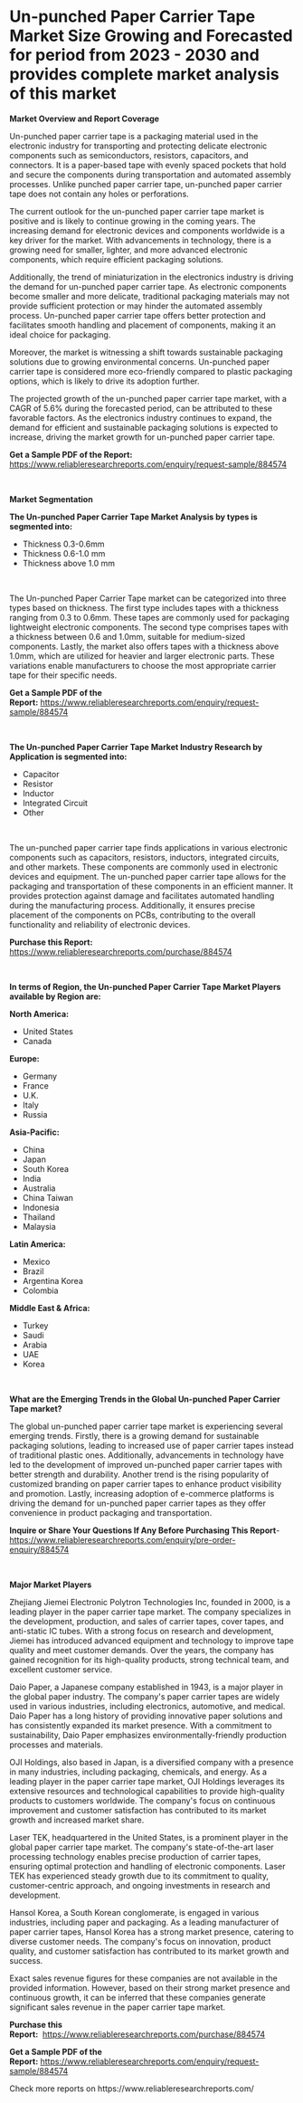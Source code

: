 <p><h1>Un-punched Paper Carrier Tape Market Size Growing and Forecasted for period from 2023 - 2030 and provides complete market analysis of this market</h1></p><p><strong>Market Overview and Report Coverage</strong></p>
<p><p>Un-punched paper carrier tape is a packaging material used in the electronic industry for transporting and protecting delicate electronic components such as semiconductors, resistors, capacitors, and connectors. It is a paper-based tape with evenly spaced pockets that hold and secure the components during transportation and automated assembly processes. Unlike punched paper carrier tape, un-punched paper carrier tape does not contain any holes or perforations.</p><p>The current outlook for the un-punched paper carrier tape market is positive and is likely to continue growing in the coming years. The increasing demand for electronic devices and components worldwide is a key driver for the market. With advancements in technology, there is a growing need for smaller, lighter, and more advanced electronic components, which require efficient packaging solutions.</p><p>Additionally, the trend of miniaturization in the electronics industry is driving the demand for un-punched paper carrier tape. As electronic components become smaller and more delicate, traditional packaging materials may not provide sufficient protection or may hinder the automated assembly process. Un-punched paper carrier tape offers better protection and facilitates smooth handling and placement of components, making it an ideal choice for packaging.</p><p>Moreover, the market is witnessing a shift towards sustainable packaging solutions due to growing environmental concerns. Un-punched paper carrier tape is considered more eco-friendly compared to plastic packaging options, which is likely to drive its adoption further.</p><p>The projected growth of the un-punched paper carrier tape market, with a CAGR of 5.6% during the forecasted period, can be attributed to these favorable factors. As the electronics industry continues to expand, the demand for efficient and sustainable packaging solutions is expected to increase, driving the market growth for un-punched paper carrier tape.</p></p>
<p><strong>Get a Sample PDF of the Report:</strong> <a href="https://www.reliableresearchreports.com/enquiry/request-sample/884574">https://www.reliableresearchreports.com/enquiry/request-sample/884574</a></p>
<p>&nbsp;</p>
<p><strong>Market Segmentation</strong></p>
<p><strong>The Un-punched Paper Carrier Tape Market Analysis by types is segmented into:</strong></p>
<p><ul><li>Thickness 0.3-0.6mm</li><li>Thickness 0.6-1.0 mm</li><li>Thickness above 1.0 mm</li></ul></p>
<p>&nbsp;</p>
<p><p>The Un-punched Paper Carrier Tape market can be categorized into three types based on thickness. The first type includes tapes with a thickness ranging from 0.3 to 0.6mm. These tapes are commonly used for packaging lightweight electronic components. The second type comprises tapes with a thickness between 0.6 and 1.0mm, suitable for medium-sized components. Lastly, the market also offers tapes with a thickness above 1.0mm, which are utilized for heavier and larger electronic parts. These variations enable manufacturers to choose the most appropriate carrier tape for their specific needs.</p></p>
<p><strong>Get a Sample PDF of the Report:</strong>&nbsp;<a href="https://www.reliableresearchreports.com/enquiry/request-sample/884574">https://www.reliableresearchreports.com/enquiry/request-sample/884574</a></p>
<p>&nbsp;</p>
<p><strong>The Un-punched Paper Carrier Tape Market Industry Research by Application is segmented into:</strong></p>
<p><ul><li>Capacitor</li><li>Resistor</li><li>Inductor</li><li>Integrated Circuit</li><li>Other</li></ul></p>
<p>&nbsp;</p>
<p><p>The un-punched paper carrier tape finds applications in various electronic components such as capacitors, resistors, inductors, integrated circuits, and other markets. These components are commonly used in electronic devices and equipment. The un-punched paper carrier tape allows for the packaging and transportation of these components in an efficient manner. It provides protection against damage and facilitates automated handling during the manufacturing process. Additionally, it ensures precise placement of the components on PCBs, contributing to the overall functionality and reliability of electronic devices.</p></p>
<p><strong>Purchase this Report:</strong>&nbsp; <a href="https://www.reliableresearchreports.com/purchase/884574">https://www.reliableresearchreports.com/purchase/884574</a></p>
<p>&nbsp;</p>
<p><strong>In terms of Region, the Un-punched Paper Carrier Tape Market Players available by Region are:</strong></p>
<p>
    <p> <strong> North America: </strong>
        <ul>
            <li>United States</li>
            <li>Canada</li>
        </ul>
        </p> 
    <p> <strong> Europe: </strong>
        <ul>
            <li>Germany</li>
            <li>France</li>
            <li>U.K.</li>
            <li>Italy</li>
            <li>Russia</li>
        </ul>
        </p> 
    <p> <strong> Asia-Pacific: </strong>
        <ul>
            <li>China</li>
            <li>Japan</li>
            <li>South Korea</li>
            <li>India</li>
            <li>Australia</li>
            <li>China Taiwan</li>
            <li>Indonesia</li>
            <li>Thailand</li>
            <li>Malaysia</li>
        </ul>
        </p> 
    <p> <strong> Latin America: </strong>
        <ul>
            <li>Mexico</li>
            <li>Brazil</li>
            <li>Argentina Korea</li>
            <li>Colombia</li>
        </ul>
        </p> 
    <p> <strong> Middle East & Africa: </strong>
        <ul>
            <li>Turkey</li>
            <li>Saudi</li>
            <li>Arabia</li>
            <li>UAE</li>
            <li>Korea</li>
        </ul>
    </p>
    </p>
<p>&nbsp;</p>
<p><strong>What are the Emerging Trends in the Global Un-punched Paper Carrier Tape market?</strong></p>
<p><p>The global un-punched paper carrier tape market is experiencing several emerging trends. Firstly, there is a growing demand for sustainable packaging solutions, leading to increased use of paper carrier tapes instead of traditional plastic ones. Additionally, advancements in technology have led to the development of improved un-punched paper carrier tapes with better strength and durability. Another trend is the rising popularity of customized branding on paper carrier tapes to enhance product visibility and promotion. Lastly, increasing adoption of e-commerce platforms is driving the demand for un-punched paper carrier tapes as they offer convenience in product packaging and transportation.</p></p>
<p><strong>Inquire or Share Your Questions If Any Before Purchasing This Report</strong>- <a href="https://www.reliableresearchreports.com/enquiry/pre-order-enquiry/884574">https://www.reliableresearchreports.com/enquiry/pre-order-enquiry/884574</a></p>
<p>&nbsp;</p>
<p><strong>Major Market Players</strong></p>
<p><p>Zhejiang Jiemei Electronic Polytron Technologies Inc, founded in 2000, is a leading player in the paper carrier tape market. The company specializes in the development, production, and sales of carrier tapes, cover tapes, and anti-static IC tubes. With a strong focus on research and development, Jiemei has introduced advanced equipment and technology to improve tape quality and meet customer demands. Over the years, the company has gained recognition for its high-quality products, strong technical team, and excellent customer service.</p><p>Daio Paper, a Japanese company established in 1943, is a major player in the global paper industry. The company's paper carrier tapes are widely used in various industries, including electronics, automotive, and medical. Daio Paper has a long history of providing innovative paper solutions and has consistently expanded its market presence. With a commitment to sustainability, Daio Paper emphasizes environmentally-friendly production processes and materials.</p><p>OJI Holdings, also based in Japan, is a diversified company with a presence in many industries, including packaging, chemicals, and energy. As a leading player in the paper carrier tape market, OJI Holdings leverages its extensive resources and technological capabilities to provide high-quality products to customers worldwide. The company's focus on continuous improvement and customer satisfaction has contributed to its market growth and increased market share.</p><p>Laser TEK, headquartered in the United States, is a prominent player in the global paper carrier tape market. The company's state-of-the-art laser processing technology enables precise production of carrier tapes, ensuring optimal protection and handling of electronic components. Laser TEK has experienced steady growth due to its commitment to quality, customer-centric approach, and ongoing investments in research and development.</p><p>Hansol Korea, a South Korean conglomerate, is engaged in various industries, including paper and packaging. As a leading manufacturer of paper carrier tapes, Hansol Korea has a strong market presence, catering to diverse customer needs. The company's focus on innovation, product quality, and customer satisfaction has contributed to its market growth and success.</p><p>Exact sales revenue figures for these companies are not available in the provided information. However, based on their strong market presence and continuous growth, it can be inferred that these companies generate significant sales revenue in the paper carrier tape market.</p></p>
<p><strong>Purchase this Report:</strong>&nbsp;&nbsp;<a href="https://www.reliableresearchreports.com/purchase/884574">https://www.reliableresearchreports.com/purchase/884574</a></p>
<p></p>
<p><strong>Get a Sample PDF of the Report:</strong>&nbsp;<a href="https://www.reliableresearchreports.com/enquiry/request-sample/884574">https://www.reliableresearchreports.com/enquiry/request-sample/884574</a></p>
<p>Check more reports on https://www.reliableresearchreports.com/</p>